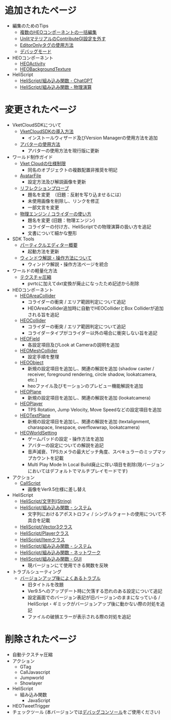 # 追加されたページ
- 編集のためのTips
    - [複数のHEOコンポーネントの一括編集](https://vrhikky.github.io/VketCloudSDK_Documents/9.5/ja/WorldEditingTips/MultiSelect_HEOComponents.html)
    - [UnlitマテリアルのContributeGI設定を外す](https://vrhikky.github.io/VketCloudSDK_Documents/9.5/ja/WorldEditingTips/DisableContributeGITool.html)
    - [EditorOnlyタグの使用方法](https://vrhikky.github.io/VketCloudSDK_Documents/9.5/ja/WorldEditingTips/EditorOnlyTag.html)
    - [デバッグモード](https://vrhikky.github.io/VketCloudSDK_Documents/9.5/ja/WorldEditingTips/DebugMode.html)
- HEOコンポーネント
    - [HEOActivity](https://vrhikky.github.io/VketCloudSDK_Documents/9.5/ja/HEOComponents/HEOActivity.html)
    - [HEOBackgroundTexture](https://vrhikky.github.io/VketCloudSDK_Documents/9.5/ja/HEOComponents/HEOBackgroundTexture.html)
- HeliScript
    - [HeliScript/組み込み関数 - ChatGPT](https://vrhikky.github.io/VketCloudSDK_Documents/9.5/ja/hs/hs_system_chatgpt.html)
    - [HeliScript/組み込み関数 - 物理演算](https://vrhikky.github.io/VketCloudSDK_Documents/9.5/ja/hs/hs_system_physics.html)

# 変更されたページ
- VketCloudSDKについて
    - [VketCloudSDKの導入方法](https://vrhikky.github.io/VketCloudSDK_Documents/9.5/ja/AboutVketCloudSDK/SetupSDK_external.html)
        - インストールウィザード及びVersion Managerの使用方法を追加
    - [アバターの使用方法](https://vrhikky.github.io/VketCloudSDK_Documents/9.5/ja/AboutVketCloudSDK/SetupAvatar.html)
        - アバターの使用方法を現行版に更新
- ワールド制作ガイド
    - [Vket Cloudの仕様制限](https://vrhikky.github.io/VketCloudSDK_Documents/9.5/ja/WorldMakingGuide/UnityGuidelines.html)
        - 同名のオブジェクトの複数配置非推奨を明記
    - [AvatarFile](https://vrhikky.github.io/VketCloudSDK_Documents/9.5/ja/WorldMakingGuide/AvatarFile.html)
        - 設定方法及び解説画像を更新
    - [リフレクションプローブ](https://vrhikky.github.io/VketCloudSDK_Documents/9.5/ja/WorldMakingGuide/ReflectionProbe.html)
        - 題名を変更　（旧題：反射を写り込ませるには）
        - 未使用画像を削除し、リンクを修正
        - 一部文言を変更
    - [物理エンジン / コライダーの使い方](https://vrhikky.github.io/VketCloudSDK_Documents/9.5/ja/WorldMakingGuide/PhysicsEngine.html)
        - 題名を変更 (旧題：物理エンジン)
        - コライダーの付け方、HeliScriptでの物理演算の扱い方を追記
        - 文書について細かな整形
- SDK Tools
    - [パーティクルエディター概要](https://vrhikky.github.io/VketCloudSDK_Documents/9.5/ja/particleeditor/pe_about_particleeditor.html)
        - 起動方法を更新
    - [ウィンドウ解説・操作方法について](https://vrhikky.github.io/VketCloudSDK_Documents/9.5/ja/particleeditor/pe_about_screen.html)
        - ウィンドウ解説・操作方法ページを統合
- ワールドの軽量化方法
    - [テクスチャ圧縮](https://vrhikky.github.io/VketCloudSDK_Documents/9.5/ja/heoexporter/he_TextureCompression.html)
        - pvrtcに加えてdxt変換が廃止になったため記述から削除
- HEOコンポーネント
    - [HEOAreaCollider](https://vrhikky.github.io/VketCloudSDK_Documents/9.5/ja/HEOComponents/HEOAreacollider.html)
        - コライダーの衝突 / エリア範囲判定について追記
        - HEOAreaCollider追加時に自動でHEOColliderとBox Colliderが追加される旨を追記
    - [HEOCollider](https://vrhikky.github.io/VketCloudSDK_Documents/9.5/ja/HEOComponents/HEOCollider.html)
        - コライダーの衝突 / エリア範囲判定について追記
        - コライダータイプがコライダー以外の場合に衝突しない旨を追記
    - [HEOField](https://vrhikky.github.io/VketCloudSDK_Documents/9.5/ja/HEOComponents/HEOField.html)
        - 各設定項目及びLook at Cameraの説明を追加
    - [HEOMeshCollider](https://vrhikky.github.io/VketCloudSDK_Documents/9.5/ja/HEOComponents/HEOMeshCollider.html)
        - 設定手順を整理
    - [HEOObject](https://vrhikky.github.io/VketCloudSDK_Documents/9.5/ja/HEOComponents/HEOObject.html)
        - 新規の設定項目を追加し、関連の解説を追加 (shadow caster / receiver, foreground rendering, circle shadow, lookatcamera, etc.) 
        - heoファイル及びモーションのプレビュー機能解説を追加
    - [HEOPlane](https://vrhikky.github.io/VketCloudSDK_Documents/9.5/ja/HEOComponents/HEOPlane.html)
        - 新規の設定項目を追加し、関連の解説を追加 (lookatcamera) 
    - [HEOPlayer](https://vrhikky.github.io/VketCloudSDK_Documents/9.5/ja/HEOComponents/HEOPlayer.html)
        - TPS Rotation, Jump Velocity, Move Speedなどの設定項目を追加
    - [HEOTextPlane](https://vrhikky.github.io/VketCloudSDK_Documents/9.5/ja/HEOComponents/HEOTextPlane.html)
        - 新規の設定項目を追加し、関連の解説を追加 (textalignment, charaspace, linespace, overflowwrap, lookatcamera) 
    - [HEOWorldSetting](https://vrhikky.github.io/VketCloudSDK_Documents/9.5/ja/HEOComponents/HEOWorldSetting.html)
        - ゲームパッドの設定・操作方法を追加
        - アバターの設定についての解説を追記
        - 音声減衰、TPSカメラの最大ピッチ角度、スペキュラーのミップマップカウントを記載
        - Multi Play Mode In Local Build廃止に伴い項目を削除(現バージョンにおいてはデフォルトでマルチプレイモードです)
- アクション
    - [CallScript](https://vrhikky.github.io/VketCloudSDK_Documents/9.5/ja/Actions/Programmatic/CallScript.html)
        - 画像をVer9.5仕様に差し替え
- HeliScript
    - [HeliScript/文字列(String)](https://vrhikky.github.io/VketCloudSDK_Documents/9.5/ja/hs/hs_string.html)
    - [HeliScript/組み込み関数 - システム](https://vrhikky.github.io/VketCloudSDK_Documents/9.5/ja/hs/hs_system_function.html)
        - 文字列におけるアポストロフィ / シングルクォートの使用について不具合を記載
    - [HeliScript/Vector3クラス](https://vrhikky.github.io/VketCloudSDK_Documents/9.5/ja/hs/hs_struct_vector3.html)
    - [HeliScript/Playerクラス](https://vrhikky.github.io/VketCloudSDK_Documents/9.5/ja/hs/hs_class_player.html)
    - [HeliScript/Itemクラス](https://vrhikky.github.io/VketCloudSDK_Documents/9.5/ja/hs/hs_class_item.html)
    - [HeliScript/組み込み関数 - システム](https://vrhikky.github.io/VketCloudSDK_Documents/9.5/ja/hs/hs_system_function.html)
    - [HeliScript/組み込み関数 - ネットワーク](https://vrhikky.github.io/VketCloudSDK_Documents/9.5/ja/hs/hs_system_function_net.html)
    - [HeliScript/組み込み関数 - GUI](https://vrhikky.github.io/VketCloudSDK_Documents/9.5/ja/hs/hs_system_function_gui.html)
        - 現バージョンにて使用できる関数を反映
- トラブルシューティング
    - [バージョンアップ後によくあるトラブル](https://vrhikky.github.io/VketCloudSDK_Documents/9.5/ja/troubleshooting/VersionUpdateTroubleshooting.html)
        - 旧タイトルを改題
        - Ver9.5へのアップデート時に欠落する恐れのある設定について追記
        - 設定画面でのバージョン表記が旧バージョンのままになっている / HeliScript・ギミックがバージョンアップ後に動かない際の対処を追記
        - ファイルの破損エラーが表示される際の対処を追記

# 削除されたページ
- 自動テクスチャ圧縮
- アクション
    - GTag
    - CallJavascript
    - Jumpworld
    - Showlayer
- HeliScript
    - 組み込み関数 
        - JavaScript
- HEOTweetTrigger
- チェックツール (本バージョンでは[デバッグコンソール](https://vrhikky.github.io/VketCloudSDK_Documents/9.5/ja/debugconsole/debugconsole.html)をご使用ください)